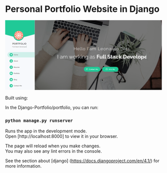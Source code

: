 # Personal Portfolio Website in Django

<img width="1266" alt="Screen Shot 2022-12-07 at 1 16 02 PM" src="https://github.com/Leonardo-Dias-Up/Django-Portfolio/blob/main/Portfolio.png">

Built using:

In the Django-Portfolio/portfolio, you can run:

### `python manage.py runserver`

Runs the app in the development mode.\
Open [http://localhost:8000] to view it in your browser.

The page will reload when you make changes.\
You may also see any lint errors in the console.

See the section about [django] (https://docs.djangoproject.com/en/4.1/) for more information.
